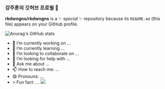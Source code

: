 ### 강주훈의 깃허브 프로필 👋
**rkdwngns/rkdwngns** is a ✨ _special_ ✨ repository because its `README.md` (this file) appears on your GitHub profile.

![Anurag's GitHub stats](https://github-readme-stats.vercel.app/api?username=rkdwngns&show_icons=true&theme=radical)
- 🔭 I’m currently working on ...
- 🌱 I’m currently learning ...
- 👯 I’m looking to collaborate on ...
- 🤔 I’m looking for help with ...
- 💬 Ask me about ...
- 📫 How to reach me: ...
- 😄 Pronouns: ...
- ⚡ Fun fact: ...
<a href="[https://blog.naver.com/kgus7420]" target="_blank"><img src="https://img.shields.io/badge/[블로그]-[03C75A]?style=flat-square&logo=[Naver]&logoColor=white"/></a>
